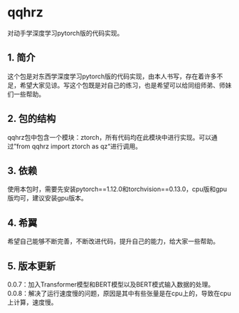 # qqhrz
对动手学深度学习pytorch版的代码实现。
## 1. 简介
这个包是对东西学深度学习pytorch版的代码实现，由本人书写，存在着许多不足，希望大家见谅。写这个包既是对自己的练习，也是希望可以给同组师弟、师妹们一些帮助。
## 2. 包的结构
qqhrz包中包含一个模块：ztorch，所有代码均在此模块中进行实现。可以通过”from qqhrz import ztorch as qz“进行调用。
## 3. 依赖
使用本包时，需要先安装pytorch==1.12.0和torchvision==0.13.0，cpu版和gpu版均可，建议安装gpu版本。
## 4. 希翼
希望自己能够不断完善，不断改进代码，提升自己的能力，给大家一些帮助。
## 5. 版本更新
0.0.7：加入Transformer模型和BERT模型以及BERT模式输入数据的处理。<br>
0.0.8：解决了运行速度慢的问题，原因是其中有些张量是在cpu上的，导致在cpu上计算，速度慢。
